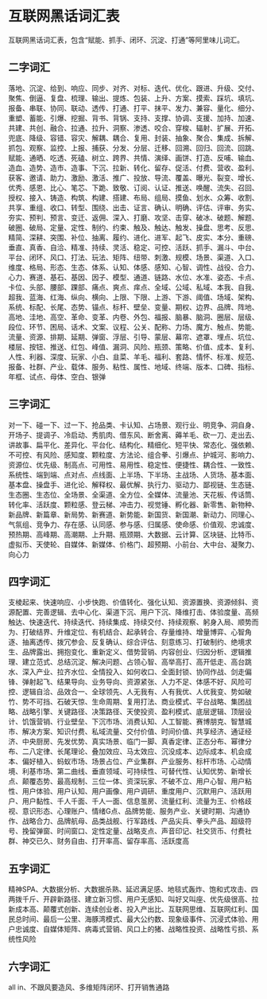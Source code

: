# 互联网黑话词汇表

互联网黑话词汇表，包含“赋能、抓手、闭环、沉淀、打通”等阿里味儿词汇。

## 二字词汇

落地、沉淀、给到、响应、同步、对齐、对标、迭代、优化、跟进、升级、交付、聚焦、倒逼、复盘、梳理、输出、提炼、包装、上升、方案、摸索、踩坑、填坑、报备、串联、协同、联动、透传、打通、打平、抹平、发力、兼容、量化、细分、重塑、蓄能、引爆、挖掘、背书、背锅、支持、支撑、协调、支援、加持、加速、共建、共创、融合、拉通、拉升、洞察、渗透、咬合、穿梭、辐射、扩展、开拓、兜底、降级、容错、容灾、解耦、耦合、复用、封装、抽象、聚合、集成、拆解、抓包、观察、监控、上报、捕获、分发、分层、迁移、回溯、回归、回流、回跳、赋能、通晒、吃透、死磕、树立、跨界、共情、演绎、画饼、打造、反哺、输血、造血、造势、造市、造事、下沉、拉新、转化、留存、促活、付费、营收、盈利、获客、邀请、助力、激励、激活、推广、投放、导流、覆盖、曝光、裂变、增长、优秀、感恩、比心、笔芯、下跪、致敬、订阅、认证、推送、唤醒、流失、召回、授权、接入、铸造、构筑、构建、搭建、布局、组局、摸鱼、划水、众筹、收割、共享、重组、收口、转型、围绕、出击、证言、确认、明确、评估、评审、务实、夯实、预判、预言、变迁、返佣、深入、打磨、攻坚、击穿、破冰、破题、解题、破圈、破局、定量、定性、制约、约束、触及、触达、触发、操盘、思考、反思、精简、深耕、突围、补位、抽离、履约、进化、进军、起飞、皮实、本分、重磅、垂直、真香、自洽、精准、持续、灵活、稳定、可控、活跃、抓手、漏斗、中台、平台、闭环、风口、打法、玩法、矩阵、纽带、刺激、规模、场景、渠道、入口、维度、格局、形态、生态、体系、认知、体感、感知、心智、调性、战役、合力、心力、赛道、基石、基因、因子、模型、通道、链路、水位、水准、姿态、卡点、卡位、头部、腰部、踝部、痛点、爽点、痒点、全域、公域、私域、本我、自我、超我、蓝海、红海、纵向、横向、上限、下限、上游、下游、阈值、场域、架构、系统、标配、长尾、态势、锚点、标杆、壁垒、变量、期权、边界、品牌、阵地、高地、洼地、高空、革命、变革、内卷、外包、福报、脑暴、脑洞、圈层、层级、段位、环节、困局、话术、文案、议程、公关、配称、力场、魔方、触点、势能、流量、资源、排期、延期、弹窗、浮层、引导、蒙层、幕帘、遮罩、埋点、坑位、楼层、按钮、推送、红包、峰值、漏洞、风险、瓶颈、策略、价值、成本、复利、人性、利器、深度、玩家、小白、韭菜、羊毛、福利、套路、情怀、标准、规范、报备、社群、产业、载体、服务、粘性、属性、地域、终端、版本、口碑、指标、年框、试点、母体、空白、银弹


## 三字词汇

对一下、碰一下、过一下、抢品类、卡认知、占场景、观行业、明竞争、洞自身、开场子、提调子、冷启动、秀肌肉、借东风、断舍离、薅羊毛、砍一刀、走出去、讲故事、扁平化、差异化、平台化、结构化、精细化、短平快、常态化、强依赖、不可控、有风险、感知度、颗粒度、方法论、组合拳、引爆点、护城河、影响力、资源位、优先级、制高点、可用性、易用性、稳定性、便捷性、耦合性、一致性、系统性、端到端、点对点、点线面、上半场、下半场、主战场、人货场、基本面、基本盘、操盘手、进化论、解释权、最优解、执行力、驱动力、鄙视链、生态链、生态圈、生态位、全场景、全渠道、全方位、全媒体、流量池、天花板、传话筒、转化率、活跃度、颗粒感、登云梯、冲击力、视觉锤、孵化器、新零售、新物种、新品牌、新篇章、新局势、新赛道、新势能、新国货、新国潮、新动力、同理心、气氛组、竞争力、存在感、认同感、参与感、归属感、使命感、价值观、忠诚度、预热期、高峰期、高潮期、上升期、瓶颈期、大数据、云计算、区块链、比特币、虚拟币、天使轮、自媒体、新媒体、价格门、超预期、小前台、大中台、凝聚力、向心力


## 四字词汇

支棱起来、快速响应、小步快跑、价值转化、强化认知、资源置换、资源倾斜、资源配置、完善逻辑、去中心化、渠道下沉、用户下沉、降维打击、体验度量、高频触达、快速迭代、持续迭代、持续集成、持续交付、持续观察、躬身入局、顺势而为、打破结界、升维定位、有机结合、起承转合、存量维持、增量博弈、心智角逐、抽离透传、拨冗参会、反复确认、综合评估、刻意练习、打破制约、绝境求生、品牌露出、拥抱变化、重新定义、借势营销、内容创业、归因分析、逻辑推理、建立范式、总结沉淀、解决问题、占领心智、高举高打、高开低走、高台跳水、深入产业、拉齐水位、全情投入、如何收口、全面封锁、协同作战、剑走偏锋、弹射起飞、结果导向、业务导向、资源紧张、人力不足、体感不好、风险可控、逻辑自洽、品效合一、全球领先、人无我有、人有我优、人优我变、势如破竹、势不可挡、石破天惊、生命周期、复用打法、商业模式、平台战略、集团战略、战略引擎、关键路径、决策路径、天使投资、盈利模式、底层逻辑、顶层设计、饥饿营销、行业壁垒、下沉市场、消费认知、人工智能、赛博朋克、智慧城市、解决方案、知识付费、私域流量、交付价值、时间价值、共享经济、通证经济、中央厨房、先发优势、真实场景、临门一脚、真香定律、正态分布、幂律分布、二八定律、长尾理论、叠加效应、马太效应、沉没成本、边际成本、机会成本、偏好植入、蚂蚁市场、场景占位、产业集群、产业服务、标杆市场、心动情境、利基市场、第二曲线、垂直领域、可持续性、可替代性、认知优势、新增长点、颠覆态势、最高规制、三位一体、资深玩家、不破不立、用户心智、用户粘性、用户体验、用户认知、用户画像、用户调研、重度用户、沉默用户、活跃用户、用户黏性、千人千面、千人一面、信息茧房、流量红利、流量为王、价格歧视、意识形态、心理账户、情绪G点、品牌势能、服务产业、关键时期、沟通协作、战略合力、品牌航母、品类战舰、行军路线、产品尖兵、拳头产品、超级符号、挽留弹窗、时间窗口、定性定量、战略支点、声音印记、社交货币、付费社群、神交已久、财务自由、打开率高、留存率高、活跃度高


## 五字词汇

精神SPA、大数据分析、大数据杀熟、延迟满足感、地毯式轰炸、饱和式攻击、四两拨千斤、开辟新路径、建立新习惯、用户无感知、叫好又叫座、优先级很高、拉新成本高、颠覆式创新、连续创业者、投入产出比、互联网思维、互联网红利、国民总时间、最后一公里、海豚湾模式、最大公约数、现象级事件、沉浸式体验、用户忠诚度、自媒体矩阵、病毒式营销、风口上的猪、战略性投资、战略性亏损、系统性风险

## 六字词汇

all in、不跟风要造风、多维矩阵闭环、打开销售通路
